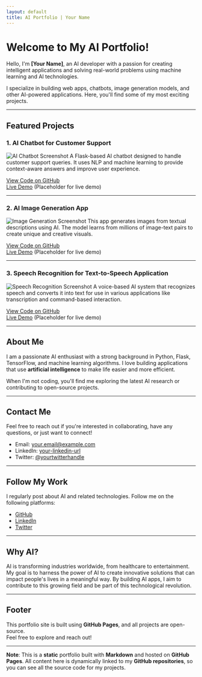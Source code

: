 ```yaml
---
layout: default
title: AI Portfolio | Your Name
---
```


# Welcome to My AI Portfolio!

Hello, I'm **[Your Name]**, an AI developer with a passion for creating intelligent applications and solving real-world problems using machine learning and AI technologies. 

I specialize in building web apps, chatbots, image generation models, and other AI-powered applications. Here, you'll find some of my most exciting projects.

---

## Featured Projects

### 1. **AI Chatbot for Customer Support**
![AI Chatbot Screenshot](assets/chatbot-screenshot.png)
A Flask-based AI chatbot designed to handle customer support queries. It uses NLP and machine learning to provide context-aware answers and improve user experience.

[View Code on GitHub](https://github.com/yourusername/private-chatbot-repo)  
[Live Demo](#) (Placeholder for live demo)

---

### 2. **AI Image Generation App**
![Image Generation Screenshot](assets/image-gen-screenshot.png)
This app generates images from textual descriptions using AI. The model learns from millions of image-text pairs to create unique and creative visuals.

[View Code on GitHub](https://github.com/yourusername/private-image-gen-repo)  
[Live Demo](#) (Placeholder for live demo)

---

### 3. **Speech Recognition for Text-to-Speech Application**
![Speech Recognition Screenshot](assets/speech-recognition-screenshot.png)
A voice-based AI system that recognizes speech and converts it into text for use in various applications like transcription and command-based interaction.

[View Code on GitHub](https://github.com/yourusername/private-speech-recognition-repo)  
[Live Demo](#) (Placeholder for live demo)

---

## About Me

I am a passionate AI enthusiast with a strong background in Python, Flask, TensorFlow, and machine learning algorithms. I love building applications that use **artificial intelligence** to make life easier and more efficient. 

When I'm not coding, you'll find me exploring the latest AI research or contributing to open-source projects.

---

## Contact Me

Feel free to reach out if you're interested in collaborating, have any questions, or just want to connect!

- Email: [your.email@example.com](mailto:your.email@example.com)
- LinkedIn: [your-linkedin-url](https://www.linkedin.com/in/your-profile/)
- Twitter: [@yourtwitterhandle](https://twitter.com/yourtwitterhandle)

---

## Follow My Work

I regularly post about AI and related technologies. Follow me on the following platforms:

- [GitHub](https://github.com/yourusername)
- [LinkedIn](https://www.linkedin.com/in/your-profile/)
- [Twitter](https://twitter.com/yourtwitterhandle)

---

## Why AI?

AI is transforming industries worldwide, from healthcare to entertainment. My goal is to harness the power of AI to create innovative solutions that can impact people's lives in a meaningful way. By building AI apps, I aim to contribute to this growing field and be part of this technological revolution.

---

## Footer

This portfolio site is built using **GitHub Pages**, and all projects are open-source.  
Feel free to explore and reach out!

---

**Note**: This is a **static** portfolio built with **Markdown** and hosted on **GitHub Pages**. All content here is dynamically linked to my **GitHub repositories**, so you can see all the source code for my projects.


